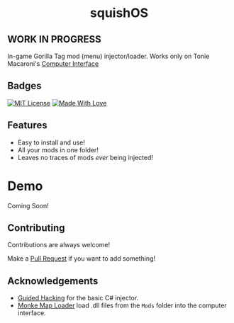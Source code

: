 
<h1 align=center>squishOS</h1>

## WORK IN PROGRESS
In-game Gorilla Tag mod (menu) injector/loader. Works only on Tonie Macaroni's [Computer Interface](https://github.com/ToniMacaroni/ComputerInterface)


## Badges

[![MIT License](https://img.shields.io/badge/License-MIT-green.svg)](https://raw.githubusercontent.com/new-hue/squishOS/main/LICENSE)
[![Made With Love](https://img.shields.io/badge/made%20with-love-ff69b4)](https://github.com/new-hue/squishOS)



## Features

- Easy to install and use!
- All your mods in one folder!
- Leaves no traces of mods *ever* being injected!


# Demo

Coming Soon!


<!--## Installation-->


    
## Contributing

Contributions are always welcome!

Make a [Pull Request](https://github.com/new-hue/squishOS/pulls) if you want to add something!


## Acknowledgements

 - [Guided Hacking](https://guidedhacking.com/threads/c-dll-injector-tutorial-how-to-inject-a-dll.14915/) for the basic C# injector.
 - [Monke Map Loader](https://github.com/Vadix88/MonkeMapLoader/) load .dll files from the ``Mods`` folder into the computer interface.


